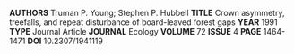 **AUTHORS** Truman P. Young; Stephen P. Hubbell
**TITLE** Crown asymmetry, treefalls, and repeat disturbance of board-leaved forest gaps
**YEAR** 1991
**TYPE** Journal Article
**JOURNAL** Ecology
**VOLUME** 72
**ISSUE** 4
**PAGE** 1464-1471
**DOI** 10.2307/1941119
